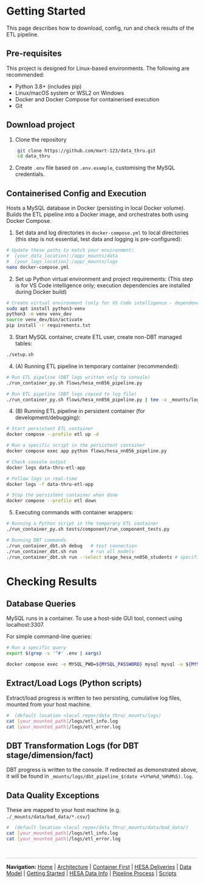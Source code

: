 # Getting Started
This page describes how to download, config, run and check results of the ETL pipeline.

## Pre-requisites
This project is designed for Linux-based environments. The following are recommended:
- Python 3.8+ (includes pip)
- Linux/macOS system or WSL2 on Windows
- Docker and Docker Compose for containerised execution
- Git

## Download project
1. Clone the repository
```bash
    git clone https://github.com/mart-123/data_thru.git
    cd data_thru
```

2. Create `.env` file based on `.env.example`, customising the MySQL credentials.


## Containerised Config and Execution
Hosts a MySQL database in Docker (persisting in local Docker volume). Builds the ETL pipeline into a Docker image, and orchestrates both using Docker Compose.

1. Set data and log directories in `docker-compose.yml` to local directories (this step is not essential, test data and logging is pre-configured):
```bash
# Update these paths to match your environment:
#  [your_data_location]:/app/_mounts/data
#  [your_logs_location]:/app/_mounts/logs
nano docker-compose.yml
```

2. Set up Python virtual environment and project requirements:
(This step is for VS Code intelligence only; execution dependencies are installed during Docker build)
```bash
# Create virtual environment (only for VS Code intelligence - dependencies are installed by Docker)
sudo apt install python3-venv
python3 -m venv venv_dev
source venv_dev/bin/activate
pip install -r requirements.txt
```

3. Start MySQL container, create ETL user, create non-DBT managed tables:
```bash
./setup.sh
```

4. (A) Running ETL pipeline in temporary container (recommended): 
```bash
# Run ETL pipeline (DBT logs written only to console)
./run_container_py.sh flows/hesa_nn056_pipeline.py

# Run ETL pipeline (DBT logs copied to log file)
./run_container_py.sh flows/hesa_nn056_pipeline.py | tee -a _mounts/logs/dbt_output_$(date +%Y%m%d_%H%M%S).log
```

4. (B) Running ETL pipeline in persistent container (for development/debugging): 
```bash
# Start persistent ETL container
docker compose --profile etl up -d

# Run a specific script in the persistent container
docker compose exec app python flows/hesa_nn056_pipeline.py

# Check console output
docker logs data-thru-etl-app

# Follow logs in real-time
docker logs -f data-thru-etl-app

# Stop the persistent container when done
docker compose --profile etl down
```

5. Executing commands with container wrappers: 
```bash
# Running a Python script in the temporary ETL container
./run_container_py.sh tests/component/run_component_tests.py

# Running DBT commands
./run_container_dbt.sh debug   # test connection
./run_container_dbt.sh run     # run all models
./run_container_dbt.sh run --select stage_hesa_nn056_students # specific model
```

# Checking Results
## Database Queries
MySQL runs in a container. To use a host-side GUI tool, connect using localhost:3307.

For simple command-line queries:
```bash
# Run a specific query
export $(grep -v '^#' .env | xargs)

docker compose exec -e MYSQL_PWD=${MYSQL_PASSWORD} mysql mysql -u ${MYSQL_USER} ${MYSQL_DATABASE} -e "SELECT COUNT(*) FROM dim_date;"
```

## Extract/Load Logs (Python scripts)
Extract/load progress is written to two persisting, cumulative log files, mounted from your host machine.
```bash
#  (default location <local repo>/data_thru/_mounts/logs)
cat [your_mounted_path]/logs/etl_info.log
cat [your_mounted_path]/logs/etl_error.log
```

## DBT Transformation Logs (for DBT stage/dimension/fact)
DBT progress is written to the console. If redirected as demonstrated above, it will be found in  `_mounts/logs/dbt_pipeline_$(date +%Y%m%d_%H%M%S).log`.


## Data Quality Exceptions
These are mapped to your host machine (e.g. `./_mounts/data/bad_data/*.csv/`)
```bash
#  (default location <local repo>/data_thru/_mounts/data/bad_data/)
cat [your_mounted_path]/logs/etl_info.log
cat [your_mounted_path]/logs/etl_error.log
```

<div style="margin: 3em 0 1em 0; border-top: 1px solid #ccc; padding-top: 1em;">
  <strong>Navigation:</strong>
  <a href="README.md">Home</a> |
  <a href="architecture.md">Architecture</a> |
  <a href="container-first.md">Container First</a> |
  <a href="data-deliveries.md">HESA Deliveries</a> |
  <a href="data-model.md">Data Model</a> |
  <a href="getting-started.md">Getting Started</a> |
  <a href="hesa-data-info.md">HESA Data Info</a> |
  <a href="pipeline-process.md">Pipeline Process</a> |
  <a href="scripts.md">Scripts</a>
</div>